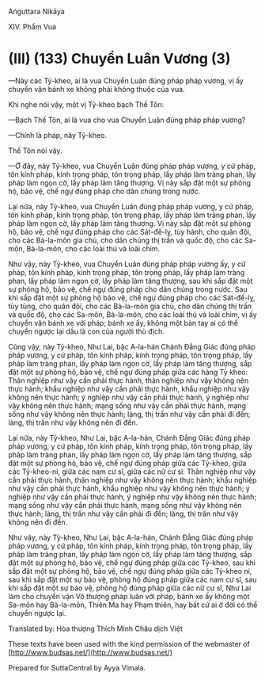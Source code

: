 Aṅguttara Nikāya

XIV. Phẩm Vua

# (III) (133) Chuyển Luân Vương (3)

—Này các Tỷ-kheo, ai là vua Chuyển Luân đúng pháp pháp vương, vị ấy chuyển vận bánh xe không phải không thuộc của vua.

Khi nghe nói vậy, một vị Tỷ-kheo bạch Thế Tôn:

—Bạch Thế Tôn, ai là vua cho vua Chuyển Luân đúng pháp pháp vương?

—Chính là pháp, này Tỷ-kheo.

Thế Tôn nói vậy.

—Ở đây, này Tỷ-kheo, vua Chuyển Luân đúng pháp pháp vương, y cứ pháp, tôn kính pháp, kính trọng pháp, tôn trọng pháp, lấy pháp làm tràng phan, lấy pháp làm ngọn cờ, lấy pháp làm tăng thượng. Vị này sắp đặt một sự phòng hộ, bảo vệ, chế ngự đúng pháp cho dân chúng trong nước.

Lại nữa, này Tỷ-kheo, vua Chuyển Luân đúng pháp pháp vương, y cứ pháp, tôn kính pháp, kính trọng pháp, tôn trọng pháp, lấy pháp làm tràng phan, lấy pháp làm ngọn cờ, lấy pháp làm tăng thượng. Vị này sắp đặt một sự phòng hộ, bảo vệ, chế ngự đúng pháp cho các Sát-đế-lỵ, tùy hành, cho quân đội, cho các Bà-la-môn gia chủ, cho dân chúng thị trấn và quốc độ, cho các Sa-môn, Bà-la-môn, cho các loài thú và loài chim.

Như vậy, này Tỷ-kheo, vua Chuyển Luân đúng pháp pháp vương ấy, y cứ pháp, tôn kính pháp, kính trọng pháp, tôn trọng pháp, lấy pháp làm tràng phan, lấy pháp làm ngọn cờ, lấy pháp làm tăng thượng, sau khi sắp đặt một sự phòng hộ, bảo vệ, chế ngự đúng pháp cho dân chúng trong nước. Sau khi sắp đặt một sự phòng hộ bảo vệ, chế ngự đúng pháp cho các Sát-đế-lỵ, tùy tùng, cho quân đội, cho các Bà-la-môn gia chủ, cho dân chúng thị trấn và quốc độ, cho các Sa-môn, Bà-la-môn, cho các loài thú và loài chim, vị ấy chuyển vận bánh xe với pháp; bánh xe ấy, không một bàn tay ai có thể chuyển ngược lại dầu là con của người thù địch.

Cũng vậy, này Tỷ-kheo, Như Lai, bậc A-la-hán Chánh Ðẳng Giác đúng pháp pháp vương, y cứ pháp, tôn kính pháp, kính trọng pháp, tôn trọng pháp, lấy pháp làm tràng phan, lấy pháp làm ngọn cờ, lấy pháp làm tăng thượng, sắp đặt một sự phòng hộ, bảo vệ, chế ngự đúng pháp giữa các hàng Tỷ kheo: Thân nghiệp như vậy cần phải thực hành, thân nghiệp như vậy không nên thực hành; khẩu nghiệp như vậy cần phải thực hành, khẩu nghiệp như vậy không nên thực hành; ý nghiệp như vậy cần phải thực hành, ý nghiệp như vậy không nên thực hành; mạng sống như vậy cần phải thực hành, mạng sống như vậy không nên thực hành; làng, thị trấn như vậy cần phải đi đến; làng, thị trấn như vậy không nên đi đến.

Lại nữa, này Tỷ-kheo, Như Lai, bậc A-la-hán, Chánh Ðẳng Giác đúng pháp pháp vương, y cứ pháp, tôn kính pháp, kính trọng pháp, tôn trọng pháp, lấy pháp làm tràng phan, lấy pháp làm ngọn cờ, lấy pháp làm tăng thượng, sắp đặt một sự phòng hộ, bảo vệ, chế ngự đúng pháp giữa các Tỷ-kheo, giữa các Tỷ-kheo-ni, giữa các nam cư sĩ, giữa các nữ cư sĩ: Thân nghiệp như vậy cần phải thực hành, thân nghiệp như vậy không nên thực hành; khẩu nghiệp như vậy cần phải thực hành, khẩu nghiệp như vậy không nên thực hành; ý nghiệp như vậy cần phải thực hành, ý nghiệp như vậy không nên thực hành; mạng sống như vậy cần phải thực hành, mạng sống như vậy không nên thực hành; làng, thị trấn như vậy cần phải đi đến; làng, thị trấn như vậy không nên đi đến.

Như vậy, này Tỷ-kheo, Như Lai, bậc A-la-hán, Chánh Ðẳng Giác đúng pháp pháp vương, y cứ pháp, tôn kính pháp, kính trọng pháp, tôn trọng pháp, lấy pháp làm tràng phan, lấy pháp làm ngọn cờ, lấy pháp làm tăng thượng, sắp đặt một sự phòng hộ, bảo vệ, chế ngự đúng pháp giữa các Tỷ-kheo, sau khi sắp đặt một sự phòng hộ, bảo vệ, chế ngự đúng pháp giữa các Tỷ-kheo ni, sau khi sắp đặt một sự bảo vệ, phòng hộ đúng pháp giữa các nam cư sĩ, sau khi sắp đặt một sự bảo vệ, phòng hộ đúng pháp giữa các nữ cư sĩ, Như Lai làm cho chuyển vận Vô thượng pháp luân với pháp, bánh xe ấy không một Sa-môn hay Bà-la-môn, Thiên Ma hay Phạm thiên, hay bất cứ ai ở đời có thể chuyển ngược lại.

Translated by: Hòa thượng Thích Minh Châu dịch Việt

These texts have been used with the kind permission of the webmaster of [http://www.budsas.net/](http://www.budsas.net/)

Prepared for SuttaCentral by Ayya Vimala.